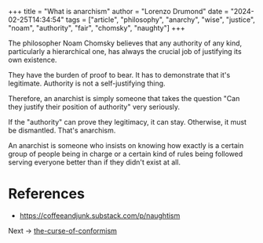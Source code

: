 +++
title = "What is anarchism"
author = "Lorenzo Drumond"
date = "2024-02-25T14:34:54"
tags = ["article",  "philosophy",  "anarchy",  "wise",  "justice",  "noam",  "authority",  "fair",  "chomsky",  "naughty"]
+++



The philosopher Noam Chomsky believes that any authority of any kind, particularly a hierarchical one, has always the crucial job of justifying its own existence.

They have the burden of proof to bear. It has to demonstrate that it's legitimate. Authority is not a self-justifying thing.

Therefore, an anarchist is simply someone that takes the question "Can they justify their position of authority" very seriously.

If the "authority" can prove they legitimacy, it can stay. Otherwise, it must be dismantled. That's anarchism.

An anarchist is someone who insists on knowing how exactly is a certain group of people being in charge or a certain kind of rules being followed serving everyone better than if they didn't exist at all.

# References
- https://coffeeandjunk.substack.com/p/naughtism

Next -> [the-curse-of-conformism](/wiki/the-curse-of-conformism/)
